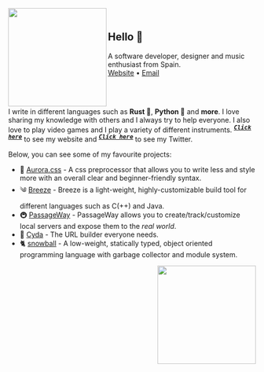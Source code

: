 
<img align="left" width="200" src="./img/hand2.png">

<br/>

## Hello 👋


<p>
    A software developer, designer and music enthusiast from Spain.
    <br/>
    <a href="https://www-lac.vercel.app">Website</a> •
    <a href="mailto:mauro.balades@tutanota.com">Email</a>
</p>

<br/>
<br/> <!-- FOR GITHUB PROFILE -->

I write in different languages such as **Rust 🦀**, **Python 🐍** and **more**. I love sharing my knowledge with others and I always try to help everyone. I also love to play video games and I play a variety of different instruments. <sup><kbd>***[Click here](https://maucode.com)***</kbd></sup> to see my website and <sup><kbd>***[Click here](https://twitter.com/Mauro60715204)***</kbd></sup> to see my Twitter.


Below, you can see some of my favourite projects:


* 🤯 [Aurora.css](https://github.com/mauro-balades/aurora.css) - A css preprocessor that allows you to write less and style more with an overall clear and beginner-friendly syntax.
* ༄  [Breeze](https://github.com/mauro-balades/breeze) -  Breeze is a light-weight, highly-customizable build tool for different languages such as C(++) and Java.
* 🚇 [PassageWay](https://github.com/passageway-proxy) -  PassageWay allows you to create/track/customize local servers and expose them to the *real world*.
* 🔗 [Cyda](https://github.com/cyda-hub) - The URL builder everyone needs.
* 🐈 [snowball](https://github.com/snowball-lang/snowball) - A low-weight, statically typed, object oriented programming language with garbage collector and module system.

<img align="right" width="200" src="./img/hand1.png">

